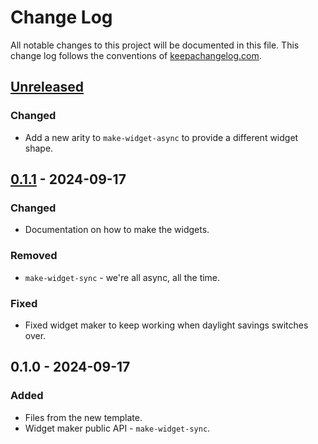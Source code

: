 # Change Log
All notable changes to this project will be documented in this file. This change log follows the conventions of [keepachangelog.com](http://keepachangelog.com/).

## [Unreleased]
### Changed
- Add a new arity to `make-widget-async` to provide a different widget shape.

## [0.1.1] - 2024-09-17
### Changed
- Documentation on how to make the widgets.

### Removed
- `make-widget-sync` - we're all async, all the time.

### Fixed
- Fixed widget maker to keep working when daylight savings switches over.

## 0.1.0 - 2024-09-17
### Added
- Files from the new template.
- Widget maker public API - `make-widget-sync`.

[Unreleased]: https://sourcehost.site/your-name/list-of-list-server/compare/0.1.1...HEAD
[0.1.1]: https://sourcehost.site/your-name/list-of-list-server/compare/0.1.0...0.1.1

